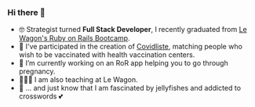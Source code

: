 ### Hi there 👋

- 🤓  Strategist turned **Full Stack Developer**, I recently graduated from [Le Wagon's Ruby on Rails Bootcamp](https://github.com/lewagon).
- 🦠 I've participated in the creation of [Covidliste](https://github.com/hostolab/covidliste), matching people who wish to be vaccinated with health vaccination centers.
- 🔭  I’m currently working on an RoR app helping you to go through pregnancy.
- 👩🏻‍🏫  I am also teaching at Le Wagon.
- 🐙 ... and just know that I am fascinated by jellyfishes and addicted to crosswords 💕

<!--
**colinemarie/colinemarie** is a ✨ _special_ ✨ repository because its `README.md` (this file) appears on your GitHub profile.

Here are some ideas to get you started:

- 🔭 I’m currently working on ...
- 🌱 I’m currently learning ...
- 👯 I’m looking to collaborate on ...
- 🤔 I’m looking for help with ...
- 💬 Ask me about ...
- 📫 How to reach me: ...
- 😄 Pronouns: ...
- ⚡ Fun fact: ...
-->
